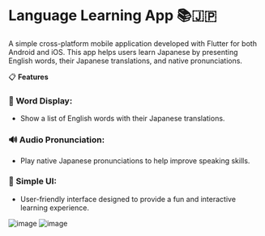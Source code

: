 # Language Learning App 📚🇯🇵

A simple cross-platform mobile application developed with Flutter for both Android and iOS. This app helps users learn Japanese by presenting English words, their Japanese translations, and native pronunciations.

📋 **Features**
### 📖 Word Display:
- Show a list of English words with their Japanese translations.

### 🔊 Audio Pronunciation:
- Play native Japanese pronunciations to help improve speaking skills.

### 🎨 Simple UI:
- User-friendly interface designed to provide a fun and interactive learning experience.


![image](https://github.com/user-attachments/assets/192374a3-eada-4789-bcda-ebbb3dc44d02)
![image](https://github.com/user-attachments/assets/d3f03267-61f1-4b57-a63d-53a235535e43)



